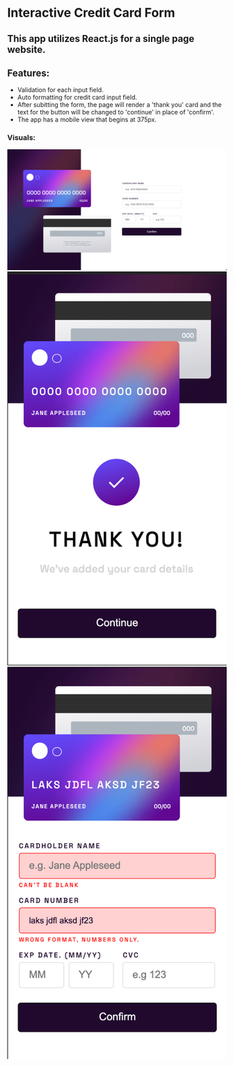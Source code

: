 # Interactive Credit Card Form

## This app utilizes React.js for a single page website. 

## Features:
- Validation for each input field.
- Auto formatting for credit card input field.
- After subitting the form, the page will render a 'thank you' card and the text for the button will be changed to 'continue' in place of 'confirm'.
- The app has a mobile view that begins at 375px.

### Visuals:

![desktop view](public/desktopView.png?raw=true "desktop")
![mobile view](public/mobileViewCompleted.png?raw=true "mobile1")
![mobile view](public/mobileViewInvalid.png?raw=true "mobile2")
